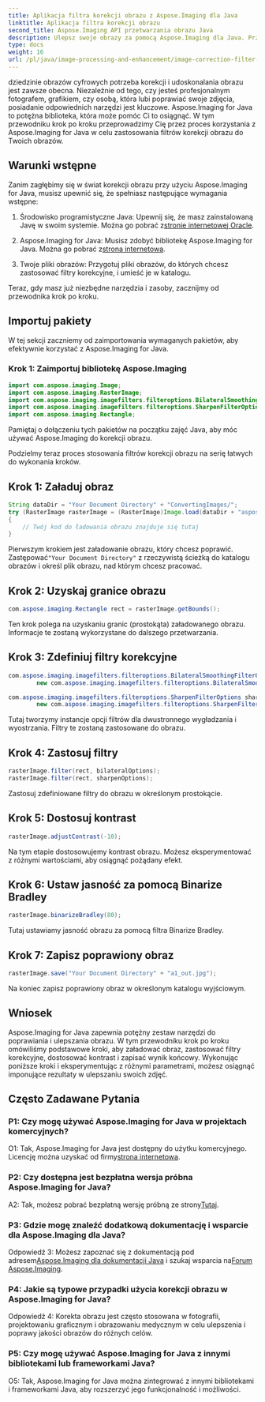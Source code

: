 ```yaml
---
title: Aplikacja filtra korekcji obrazu z Aspose.Imaging dla Java
linktitle: Aplikacja filtra korekcji obrazu
second_title: Aspose.Imaging API przetwarzania obrazu Java
description: Ulepsz swoje obrazy za pomocą Aspose.Imaging dla Java. Przewodnik krok po kroku dotyczący stosowania filtrów korekcyjnych i optymalizacji jakości obrazu.
type: docs
weight: 16
url: /pl/java/image-processing-and-enhancement/image-correction-filter-application/
---
```

dziedzinie obrazów cyfrowych potrzeba korekcji i udoskonalania obrazu jest zawsze obecna. Niezależnie od tego, czy jesteś profesjonalnym fotografem, grafikiem, czy osobą, która lubi poprawiać swoje zdjęcia, posiadanie odpowiednich narzędzi jest kluczowe. Aspose.Imaging for Java to potężna biblioteka, która może pomóc Ci to osiągnąć. W tym przewodniku krok po kroku przeprowadzimy Cię przez proces korzystania z Aspose.Imaging for Java w celu zastosowania filtrów korekcji obrazu do Twoich obrazów.

## Warunki wstępne

Zanim zagłębimy się w świat korekcji obrazu przy użyciu Aspose.Imaging for Java, musisz upewnić się, że spełniasz następujące wymagania wstępne:

1.  Środowisko programistyczne Java: Upewnij się, że masz zainstalowaną Javę w swoim systemie. Można go pobrać z[stronie internetowej Oracle](https://www.oracle.com/java/technologies/javase-downloads).

2.  Aspose.Imaging for Java: Musisz zdobyć bibliotekę Aspose.Imaging for Java. Można go pobrać z[strona internetowa](https://releases.aspose.com/imaging/java/).

3. Twoje pliki obrazów: Przygotuj pliki obrazów, do których chcesz zastosować filtry korekcyjne, i umieść je w katalogu.

Teraz, gdy masz już niezbędne narzędzia i zasoby, zacznijmy od przewodnika krok po kroku.

## Importuj pakiety

W tej sekcji zaczniemy od zaimportowania wymaganych pakietów, aby efektywnie korzystać z Aspose.Imaging for Java.

### Krok 1: Zaimportuj bibliotekę Aspose.Imaging

```java
import com.aspose.imaging.Image;
import com.aspose.imaging.RasterImage;
import com.aspose.imaging.imagefilters.filteroptions.BilateralSmoothingFilterOptions;
import com.aspose.imaging.imagefilters.filteroptions.SharpenFilterOptions;
import com.aspose.imaging.Rectangle;
```

Pamiętaj o dołączeniu tych pakietów na początku zajęć Java, aby móc używać Aspose.Imaging do korekcji obrazu.

Podzielmy teraz proces stosowania filtrów korekcji obrazu na serię łatwych do wykonania kroków.

## Krok 1: Załaduj obraz

```java
String dataDir = "Your Document Directory" + "ConvertingImages/";
try (RasterImage rasterImage = (RasterImage)Image.load(dataDir + "aspose-logo.jpg"))
{
    // Twój kod do ładowania obrazu znajduje się tutaj
}
```

 Pierwszym krokiem jest załadowanie obrazu, który chcesz poprawić. Zastępować`"Your Document Directory"` z rzeczywistą ścieżką do katalogu obrazów i określ plik obrazu, nad którym chcesz pracować.

## Krok 2: Uzyskaj granice obrazu

```java
com.aspose.imaging.Rectangle rect = rasterImage.getBounds();
```

Ten krok polega na uzyskaniu granic (prostokąta) załadowanego obrazu. Informacje te zostaną wykorzystane do dalszego przetwarzania.

## Krok 3: Zdefiniuj filtry korekcyjne

```java
com.aspose.imaging.imagefilters.filteroptions.BilateralSmoothingFilterOptions bilateralOptions =
        new com.aspose.imaging.imagefilters.filteroptions.BilateralSmoothingFilterOptions(3);

com.aspose.imaging.imagefilters.filteroptions.SharpenFilterOptions sharpenOptions =
        new com.aspose.imaging.imagefilters.filteroptions.SharpenFilterOptions();
```

Tutaj tworzymy instancje opcji filtrów dla dwustronnego wygładzania i wyostrzania. Filtry te zostaną zastosowane do obrazu.

## Krok 4: Zastosuj filtry

```java
rasterImage.filter(rect, bilateralOptions);
rasterImage.filter(rect, sharpenOptions);
```

Zastosuj zdefiniowane filtry do obrazu w określonym prostokącie.

## Krok 5: Dostosuj kontrast

```java
rasterImage.adjustContrast(-10);
```

Na tym etapie dostosowujemy kontrast obrazu. Możesz eksperymentować z różnymi wartościami, aby osiągnąć pożądany efekt.

## Krok 6: Ustaw jasność za pomocą Binarize Bradley

```java
rasterImage.binarizeBradley(80);
```

Tutaj ustawiamy jasność obrazu za pomocą filtra Binarize Bradley.

## Krok 7: Zapisz poprawiony obraz

```java
rasterImage.save("Your Document Directory" + "a1_out.jpg");
```

Na koniec zapisz poprawiony obraz w określonym katalogu wyjściowym.

## Wniosek

Aspose.Imaging for Java zapewnia potężny zestaw narzędzi do poprawiania i ulepszania obrazu. W tym przewodniku krok po kroku omówiliśmy podstawowe kroki, aby załadować obraz, zastosować filtry korekcyjne, dostosować kontrast i zapisać wynik końcowy. Wykonując poniższe kroki i eksperymentując z różnymi parametrami, możesz osiągnąć imponujące rezultaty w ulepszaniu swoich zdjęć.

## Często Zadawane Pytania

### P1: Czy mogę używać Aspose.Imaging for Java w projektach komercyjnych?

 O1: Tak, Aspose.Imaging for Java jest dostępny do użytku komercyjnego. Licencję można uzyskać od firmy[strona internetowa](https://purchase.aspose.com/buy).

### P2: Czy dostępna jest bezpłatna wersja próbna Aspose.Imaging for Java?

 A2: Tak, możesz pobrać bezpłatną wersję próbną ze strony[Tutaj](https://releases.aspose.com/).

### P3: Gdzie mogę znaleźć dodatkową dokumentację i wsparcie dla Aspose.Imaging dla Java?

 Odpowiedź 3: Możesz zapoznać się z dokumentacją pod adresem[Aspose.Imaging dla dokumentacji Java](https://reference.aspose.com/imaging/java/) i szukaj wsparcia na[Forum Aspose.Imaging](https://forum.aspose.com/).

### P4: Jakie są typowe przypadki użycia korekcji obrazu w Aspose.Imaging for Java?

Odpowiedź 4: Korekta obrazu jest często stosowana w fotografii, projektowaniu graficznym i obrazowaniu medycznym w celu ulepszenia i poprawy jakości obrazów do różnych celów.

### P5: Czy mogę używać Aspose.Imaging for Java z innymi bibliotekami lub frameworkami Java?

O5: Tak, Aspose.Imaging for Java można zintegrować z innymi bibliotekami i frameworkami Java, aby rozszerzyć jego funkcjonalność i możliwości.